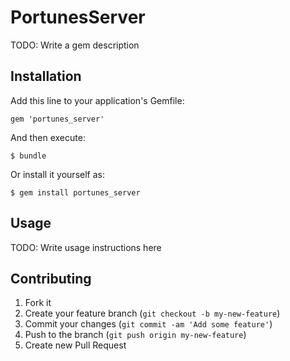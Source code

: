 # PortunesServer

TODO: Write a gem description

## Installation

Add this line to your application's Gemfile:

    gem 'portunes_server'

And then execute:

    $ bundle

Or install it yourself as:

    $ gem install portunes_server

## Usage

TODO: Write usage instructions here

## Contributing

1. Fork it
2. Create your feature branch (`git checkout -b my-new-feature`)
3. Commit your changes (`git commit -am 'Add some feature'`)
4. Push to the branch (`git push origin my-new-feature`)
5. Create new Pull Request
